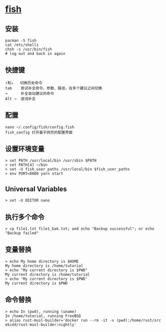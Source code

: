 # [fish](https://fishshell.com/)

##  安装
```
pacman -S fish
cat /etc/shells
chsh -s /usr/bin/fish
# log out and back in again
```

## 快捷键
```
↑和↓   切换历史命令
tab    尝试补全命令、参数、路径，在多个建议之间切换
→      补全自动建议的命令
Alt →  逐词补全
```

## 配置
```
nano ~/.config/fish/config.fish
fish_config 打开基于网页的配置界面
```

## 设置环境变量
```
> set PATH /usr/local/bin /usr/sbin $PATH
> set PATH[4] ~/bin
> set -U fish_user_paths /usr/local/bin $fish_user_paths
> env PORT=8080 yarn start
```

## Universal Variables
```
> set -U EDITOR nano
```

## 执行多个命令
```
> cp file1.txt file1_bak.txt; and echo "Backup successful"; or echo "Backup failed"
```

## 变量替换
```
> echo My home directory is $HOME
My home directory is /home/tutorial
> echo "My current directory is $PWD"
My current directory is /home/tutorial
> echo 'My current directory is $PWD'
My current directory is $PWD
```

## 命令替换
```
> echo In (pwd), running (uname)
In /home/tutorial, running FreeBSD
> alias rust-musl-builder='docker run --rm -it -v (pwd):/home/rust/src ekidd/rust-musl-builder:nightly'
```
